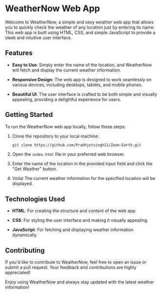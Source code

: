# WeatherNow Web App

Welcome to WeatherNow, a simple and sexy weather web app that allows you to quickly check the weather of any location just by entering its name. This web app is built using HTML, CSS, and simple JavaScript to provide a sleek and intuitive user interface.

## Features

- **Easy to Use**: Simply enter the name of the location, and WeatherNow will fetch and display the current weather information.

- **Responsive Design**: The web app is designed to work seamlessly on various devices, including desktops, tablets, and mobile phones.

- **Beautiful UI**: The user interface is crafted to be both simple and visually appealing, providing a delightful experience for users.

## Getting Started

To run the WeatherNow web app locally, follow these steps:

1. Clone the repository to your local machine:

    ```bash
    git clone https://github.com/Prabhjotsingh11/Zoom-Earth.git
    ```

2. Open the `index.html` file in your preferred web browser.

3. Enter the name of the location in the provided input field and click the "Get Weather" button.

4. Voila! The current weather information for the specified location will be displayed.

## Technologies Used

- **HTML**: For creating the structure and content of the web app.

- **CSS**: For styling the user interface and making it visually appealing.

- **JavaScript**: For fetching and displaying weather information dynamically.

## Contributing

If you'd like to contribute to WeatherNow, feel free to open an issue or submit a pull request. Your feedback and contributions are highly appreciated!

Enjoy using WeatherNow and always stay updated with the latest weather information!
